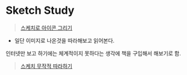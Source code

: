 # Sketch Study

> [스케치로 아이콘 그리기](https://brunch.co.kr/@eunlune/12)

- 일단 이미지로 나온것을 따라해보고 읽어본다.

인터넷만 보고 하기에는 체계적이지 못하다는 생각에 책을 구입해서 해보기로 함.

>[스케치 무작적 따라하기](https://www.aladin.co.kr/shop/wproduct.aspx?ItemId=169311312)